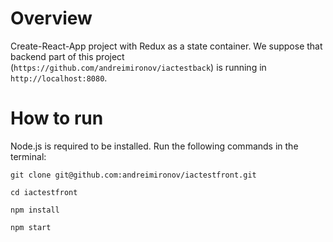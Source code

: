 # Overview
Create-React-App project with Redux as a state container.
We suppose that backend part of this project (`https://github.com/andreimironov/iactestback`) is running in `http://localhost:8080`.

# How to run
Node.js is required to be installed. Run the following commands in the terminal:

`git clone git@github.com:andreimironov/iactestfront.git`

`cd iactestfront`

`npm install`

`npm start`
